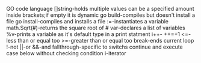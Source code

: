 GO code language
    []string-holds multiple values can be a specified amount inside brackets;if empty it is dynamic
    go build-compiles but doesn't install a file
    go install-compiles and installs a file
    :=-instantiates a variable
    math.Sqrt(#)-returns the square root of #
    var-declares a list of variables
    %v-prints a variable as it's default type in a print statment
    i++- ++=+1
    <=-less than or equal too
    >=-greater than or equal too
    break-ends current loop
    !-not
    ||-or
    &&-and
    fallthrough-specific to switchs continue and execute case below without checking condition
    i-iterator